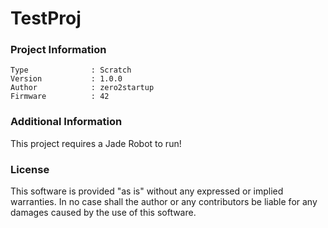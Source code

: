 TestProj
================



### Project Information
```
Type              : Scratch
Version           : 1.0.0
Author            : zero2startup
Firmware          : 42
```

### Additional Information
This project requires a Jade Robot to run!

### License
This software is provided "as is" without any expressed or implied warranties.  In no case shall the author or any contributors be liable for any damages caused by the use of this software.

